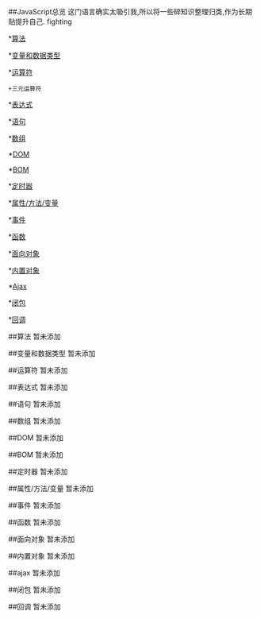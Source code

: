 ##JavaScript总览
    这门语言确实太吸引我,所以将一些碎知识整理归类,作为长期贴提升自己. fighting

*[算法](#user-content-arithmetic)
    
*[变量和数据类型](#user-content-variable)

*[运算符](#user-content-operation)

    +三元运算符  
    

*[表达式](#user-content-expression)

*[语句](#user-content-statement)

*[数组](#user-content-array)

*[DOM](#user-content-dom)

*[BOM](#user-content-bom)

*[定时器](#user-content-timer)

*[属性/方法/变量](#user-content-method)

*[事件](#user-content-event)

*[函数](#user-content-function)

*[面向对象](#user-content-face-obj)

*[内置对象](#user-content-inner-obj)

*[Ajax](#user-content-ajax)

*[闭包](#user-content-closebag)

*[回调](#user-content-turnround)




<a id="arithmetic"></a>
##算法
    暂未添加

<a id="variable"></a>
##变量和数据类型
    暂未添加

<a id="operation"></a>
##运算符
    暂未添加

<a id="expression"></a>
##表达式
    暂未添加

<a id="statement"></a>
##语句
    暂未添加

<a id="array"></a>
##数组
    暂未添加

<a id="dom"></a>
##DOM
    暂未添加

<a id="bom"></a>
##BOM
    暂未添加

<a id="timer"></a>
##定时器
    暂未添加

<a id="method"></a>
##属性/方法/变量
    暂未添加

<a id="event"></a>
##事件
    暂未添加

<a id="function"></a>
##函数
    暂未添加

<a id="face-obj"></a>
##面向对象
    暂未添加

<a id="inner-obj"></a>
##内置对象
    暂未添加

<a id="ajax"></a>
##ajax
    暂未添加

<a id="closebag"></a>
##闭包
    暂未添加

<a id="turnround"></a>
##回调
    暂未添加

